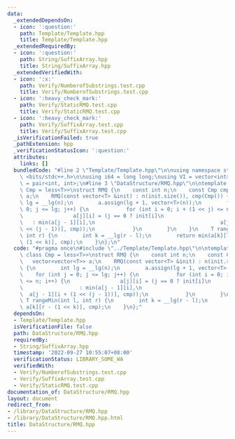 ```yaml
---
data:
  _extendedDependsOn:
  - icon: ':question:'
    path: Template/Template.hpp
    title: Template/Template.hpp
  _extendedRequiredBy:
  - icon: ':question:'
    path: String/SuffixArray.hpp
    title: String/SuffixArray.hpp
  _extendedVerifiedWith:
  - icon: ':x:'
    path: Verify/NumberofSubstrings.test.cpp
    title: Verify/NumberofSubstrings.test.cpp
  - icon: ':heavy_check_mark:'
    path: Verify/StaticRMQ.test.cpp
    title: Verify/StaticRMQ.test.cpp
  - icon: ':heavy_check_mark:'
    path: Verify/SuffixArray.test.cpp
    title: Verify/SuffixArray.test.cpp
  _isVerificationFailed: true
  _pathExtension: hpp
  _verificationStatusIcon: ':question:'
  attributes:
    links: []
  bundledCode: "#line 2 \"Template/Template.hpp\"\n\nusing namespace std;\n\n#include\
    \ <bits/stdc++.h>\n\nusing i64 = long long;\nusing VI = vector<int>;\nusing pii\
    \ = pair<int, int>;\n#line 3 \"DataStructure/RMQ.hpp\"\n\ntemplate <class T, class\
    \ Cmp = less<T>>\nstruct RMQ {\n    const int n;\n    const Cmp cmp;\n    vector<vector<T>>\
    \ a;\n    RMQ(const vector<T> &init) : n(init.size()), cmp(Cmp()) {\n        int\
    \ lg = __lg(n);\n        a.assign(lg + 1, vector<T>(n));\n        for (int j =\
    \ 0; j <= lg; j++) {\n            for (int i = 0; i + (1 << j) <= n; i++) {\n\
    \                a[j][i] = (j == 0 ? init[i]\n                               \
    \   : min(a[j - 1][i],\n                                        a[j - 1][i + (1\
    \ << (j - 1))], cmp));\n            }\n        }\n    }\n    T rangeMin(int l,\
    \ int r) {\n        int k = __lg(r - l);\n        return min(a[k][l], a[k][r -\
    \ (1 << k)], cmp);\n    }\n};\n"
  code: "#pragma once\n#include \"../Template/Template.hpp\"\n\ntemplate <class T,\
    \ class Cmp = less<T>>\nstruct RMQ {\n    const int n;\n    const Cmp cmp;\n \
    \   vector<vector<T>> a;\n    RMQ(const vector<T> &init) : n(init.size()), cmp(Cmp())\
    \ {\n        int lg = __lg(n);\n        a.assign(lg + 1, vector<T>(n));\n    \
    \    for (int j = 0; j <= lg; j++) {\n            for (int i = 0; i + (1 << j)\
    \ <= n; i++) {\n                a[j][i] = (j == 0 ? init[i]\n                \
    \                  : min(a[j - 1][i],\n                                      \
    \  a[j - 1][i + (1 << (j - 1))], cmp));\n            }\n        }\n    }\n   \
    \ T rangeMin(int l, int r) {\n        int k = __lg(r - l);\n        return min(a[k][l],\
    \ a[k][r - (1 << k)], cmp);\n    }\n};"
  dependsOn:
  - Template/Template.hpp
  isVerificationFile: false
  path: DataStructure/RMQ.hpp
  requiredBy:
  - String/SuffixArray.hpp
  timestamp: '2022-09-27 10:55:07+08:00'
  verificationStatus: LIBRARY_SOME_WA
  verifiedWith:
  - Verify/NumberofSubstrings.test.cpp
  - Verify/SuffixArray.test.cpp
  - Verify/StaticRMQ.test.cpp
documentation_of: DataStructure/RMQ.hpp
layout: document
redirect_from:
- /library/DataStructure/RMQ.hpp
- /library/DataStructure/RMQ.hpp.html
title: DataStructure/RMQ.hpp
---
```

